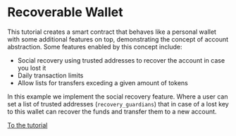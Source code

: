 # Recoverable Wallet 

 This tutorial creates a smart contract that behaves like a personal wallet with some additional features on top, demonstrating the concept of account abstraction. Some features enabled by this concept include:  
  - Social recovery using trusted addresses to recover the account in case you lost it
  - Daily transaction limits
  - Allow lists for transfers exceding a given amount of tokens 
  
 In this example we implement the social recovery feature. Where a user can set a list of trusted addresses (`recovery_guardians`) that in case of a lost key to this wallet can recover the funds and transfer them to a new account. 

 [To the tutorial](tutorial.md)
